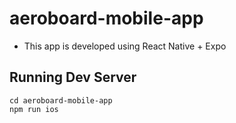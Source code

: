 # aeroboard-mobile-app

- This app is developed using React Native + Expo

## Running Dev Server

```
cd aeroboard-mobile-app
npm run ios
```
